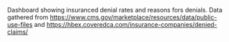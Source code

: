 Dashboard showing insuranced denial rates and reasons fors denials. Data gathered from https://www.cms.gov/marketplace/resources/data/public-use-files and https://hbex.coveredca.com/insurance-companies/denied-claims/
